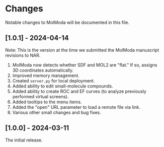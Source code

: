 # Changes

Notable changes to MolModa will be documented in this file.

## [1.0.1] - 2024-04-14

Note: This is the version at the time we submitted the MolModa manuscript
revisions to NAR.

1. MolModa now detects whether SDF and MOL2 are "flat." If so, assigns 3D
   coordinates automatically.
2. Improved memory management.
3. Created `server.py` for local deployment.
4. Added ability to edit small-molecule compounds.
5. Added ability to create ROC and EF curves (to analyze previously performed
   virtual screens).
6. Added tooltips to the menu items.
7. Added the "open" URL parameter to load a remote file via link.
8. Various other small changes and bug fixes.

## [1.0.0] - 2024-03-11

The initial release.
